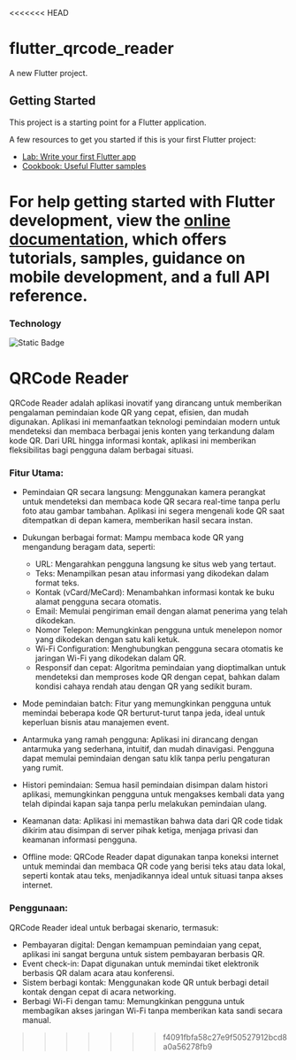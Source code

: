<<<<<<< HEAD
# flutter_qrcode_reader

A new Flutter project.

## Getting Started

This project is a starting point for a Flutter application.

A few resources to get you started if this is your first Flutter project:

- [Lab: Write your first Flutter app](https://docs.flutter.dev/get-started/codelab)
- [Cookbook: Useful Flutter samples](https://docs.flutter.dev/cookbook)

For help getting started with Flutter development, view the
[online documentation](https://docs.flutter.dev/), which offers tutorials,
samples, guidance on mobile development, and a full API reference.
=======
### Technology
![Static Badge](https://img.shields.io/badge/Flutter-%2302569B?style=flat&logo=flutter&logoColor=white)

# QRCode Reader
QRCode Reader adalah aplikasi inovatif yang dirancang untuk memberikan pengalaman pemindaian kode QR yang cepat, efisien, dan mudah digunakan. Aplikasi ini memanfaatkan teknologi pemindaian modern untuk mendeteksi dan membaca berbagai jenis konten yang terkandung dalam kode QR. Dari URL hingga informasi kontak, aplikasi ini memberikan fleksibilitas bagi pengguna dalam berbagai situasi.

### Fitur Utama:
- Pemindaian QR secara langsung: Menggunakan kamera perangkat untuk mendeteksi dan membaca kode QR secara real-time tanpa perlu foto atau gambar tambahan. Aplikasi ini segera mengenali kode QR saat ditempatkan di depan kamera, memberikan hasil secara instan.
- Dukungan berbagai format: Mampu membaca kode QR yang mengandung beragam data, seperti:
  - URL: Mengarahkan pengguna langsung ke situs web yang tertaut.
  - Teks: Menampilkan pesan atau informasi yang dikodekan dalam format teks.
  - Kontak (vCard/MeCard): Menambahkan informasi kontak ke buku alamat pengguna secara otomatis.
  - Email: Memulai pengiriman email dengan alamat penerima yang telah dikodekan.
  - Nomor Telepon: Memungkinkan pengguna untuk menelepon nomor yang dikodekan dengan satu kali ketuk.
  - Wi-Fi Configuration: Menghubungkan pengguna secara otomatis ke jaringan Wi-Fi yang dikodekan dalam QR.
  - Responsif dan cepat: Algoritma pemindaian yang dioptimalkan untuk mendeteksi dan memproses kode QR dengan cepat, bahkan dalam kondisi cahaya rendah atau dengan QR yang sedikit buram.

- Mode pemindaian batch: Fitur yang memungkinkan pengguna untuk memindai beberapa kode QR berturut-turut tanpa jeda, ideal untuk keperluan bisnis atau manajemen event.
- Antarmuka yang ramah pengguna: Aplikasi ini dirancang dengan antarmuka yang sederhana, intuitif, dan mudah dinavigasi. Pengguna dapat memulai pemindaian dengan satu klik tanpa perlu pengaturan yang rumit.
- Histori pemindaian: Semua hasil pemindaian disimpan dalam histori aplikasi, memungkinkan pengguna untuk mengakses kembali data yang telah dipindai kapan saja tanpa perlu melakukan pemindaian ulang.
- Keamanan data: Aplikasi ini memastikan bahwa data dari QR code tidak dikirim atau disimpan di server pihak ketiga, menjaga privasi dan keamanan informasi pengguna.
- Offline mode: QRCode Reader dapat digunakan tanpa koneksi internet untuk memindai dan membaca QR code yang berisi teks atau data lokal, seperti kontak atau teks, menjadikannya ideal untuk situasi tanpa akses internet.

### Penggunaan:
QRCode Reader ideal untuk berbagai skenario, termasuk:
- Pembayaran digital: Dengan kemampuan pemindaian yang cepat, aplikasi ini sangat berguna untuk sistem pembayaran berbasis QR.
- Event check-in: Dapat digunakan untuk memindai tiket elektronik berbasis QR dalam acara atau konferensi.
- Sistem berbagi kontak: Menggunakan kode QR untuk berbagi detail kontak dengan cepat di acara networking.
- Berbagi Wi-Fi dengan tamu: Memungkinkan pengguna untuk membagikan akses jaringan Wi-Fi tanpa memberikan kata sandi secara manual.
>>>>>>> f4091fbfa58c27e9f50527912bcd8a0a56278fb9
